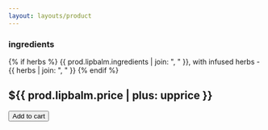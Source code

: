 ```yaml
---
layout: layouts/product
---
```

### ingredients
{% if herbs %}
  {{ prod.lipbalm.ingredients | join: ", " }}, with infused herbs - {{ herbs | join: ", " }}
{% endif %}

## ${{ prod.lipbalm.price | plus: upprice }}
<button class="snipcart-add-item"
  data-item-id="{{ sku }}"
  data-item-price="{{ prod.lipbalm.price | plus: upprice }}"
  data-item-weight="{{ prod.lipbalm.weight }}"
  data-item-url="http://localhost:8080{{ url }}"
  data-item-description="{{ short }}"
  data-item-image="/img/prod/{{ img.thumb }}"
  data-item-name="{{ title }}"
  data-item-custom1-name="Flavors"
  data-item-custom1-options="{{ prod.lipbalm.vars }}"
  data-item-custom2-name="Size"
  data-item-custom2-options="{{ prod.lipbalm.pricing }}">
  Add to cart
</button>
